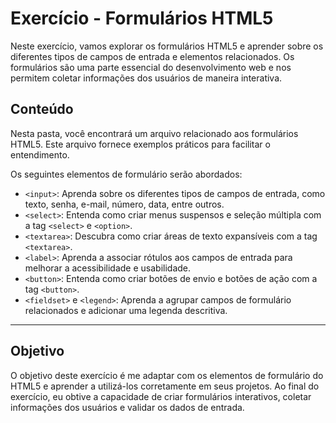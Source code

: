 # Exercício - Formulários HTML5

Neste exercício, vamos explorar os formulários HTML5 e aprender sobre os diferentes tipos de campos de entrada e elementos relacionados. Os formulários são uma parte essencial do desenvolvimento web e nos permitem coletar informações dos usuários de maneira interativa.

## Conteúdo

Nesta pasta, você encontrará um arquivo relacionado aos formulários HTML5. Este arquivo fornece exemplos práticos para facilitar o entendimento.

Os seguintes elementos de formulário serão abordados:

- `<input>`: Aprenda sobre os diferentes tipos de campos de entrada, como texto, senha, e-mail, número, data, entre outros.
- `<select>`: Entenda como criar menus suspensos e seleção múltipla com a tag `<select>` e `<option>`.
- `<textarea>`: Descubra como criar áreas de texto expansíveis com a tag `<textarea>`.
- `<label>`: Aprenda a associar rótulos aos campos de entrada para melhorar a acessibilidade e usabilidade.
- `<button>`: Entenda como criar botões de envio e botões de ação com a tag `<button>`.
- `<fieldset>` e `<legend>`: Aprenda a agrupar campos de formulário relacionados e adicionar uma legenda descritiva.

---

## Objetivo

O objetivo deste exercício é me adaptar com os elementos de formulário do HTML5 e aprender a utilizá-los corretamente em seus projetos. Ao final do exercício, eu obtive a capacidade de criar formulários interativos, coletar informações dos usuários e validar os dados de entrada.
